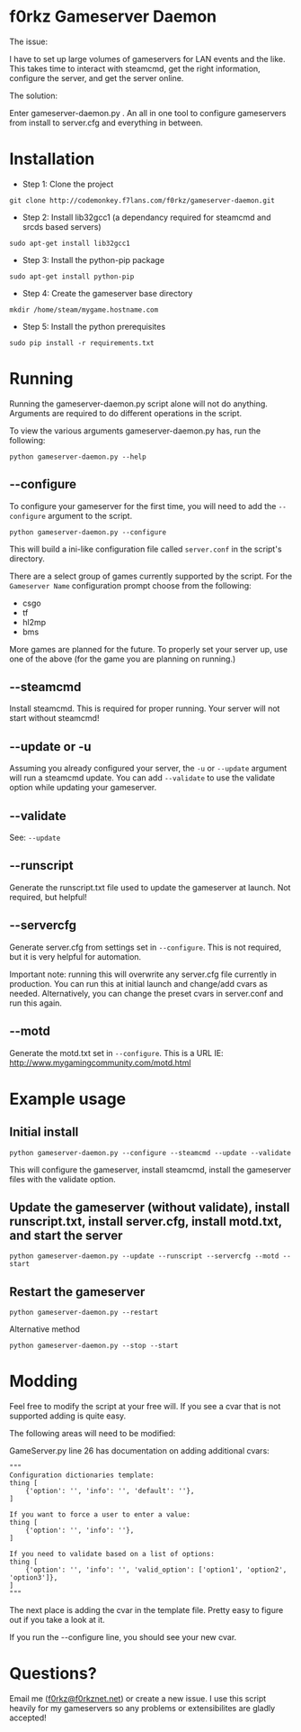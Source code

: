 # f0rkz Gameserver Daemon
The issue:

I have to set up large volumes of gameservers for LAN events and the like. This takes time
to interact with steamcmd, get the right information, configure the server, and get the server online.

The solution:

Enter gameserver-daemon.py . An all in one tool to configure gameservers from install to server.cfg and
everything in between.

# Installation
- Step 1: Clone the project

`git clone http://codemonkey.f7lans.com/f0rkz/gameserver-daemon.git`

- Step 2: Install lib32gcc1 (a dependancy required for steamcmd and srcds based servers)

`sudo apt-get install lib32gcc1`

- Step 3: Install the python-pip package

`sudo apt-get install python-pip`

- Step 4: Create the gameserver base directory

`mkdir /home/steam/mygame.hostname.com`

- Step 5: Install the python prerequisites

`sudo pip install -r requirements.txt`

# Running
Running the gameserver-daemon.py script alone will not do anything. Arguments are required to do different
operations in the script.

To view the various arguments gameserver-daemon.py has, run the following:

`python gameserver-daemon.py --help`

## --configure
To configure your gameserver for the first time, you will need to add the `--configure` argument to the script.

`python gameserver-daemon.py --configure`

This will build a ini-like configuration file called `server.conf` in the script's directory.

There are a select group of games currently supported by the script. For the `Gameserver Name` configuration prompt
choose from the following:

- csgo
- tf
- hl2mp
- bms

More games are planned for the future. To properly set your server up, use one of the above (for the game you are planning on running.)

## --steamcmd
Install steamcmd. This is required for proper running. Your server will not start without steamcmd!

## --update or -u
Assuming you already configured your server, the `-u` or `--update` argument will run a steamcmd update. You can add `--validate` to use the validate option while updating your gameserver.

## --validate
See: `--update`

## --runscript
Generate the runscript.txt file used to update the gameserver at launch. Not required, but helpful!

## --servercfg
Generate server.cfg from settings set in `--configure`. This is not required, but it is very helpful for automation.

Important note: running this will overwrite any server.cfg file currently in production. You can run this at initial launch and change/add cvars as needed. Alternatively, you can change the preset cvars in server.conf and run this again.

## --motd
Generate the motd.txt set in `--configure`. This is a URL IE: http://www.mygamingcommunity.com/motd.html

# Example usage
## Initial install

`python gameserver-daemon.py --configure --steamcmd --update --validate`

This will configure the gameserver, install steamcmd, install the gameserver files with the validate option.

## Update the gameserver (without validate), install runscript.txt, install server.cfg, install motd.txt, and start the server

`python gameserver-daemon.py --update --runscript --servercfg --motd --start`

## Restart the gameserver

`python gameserver-daemon.py --restart`

Alternative method

`python gameserver-daemon.py --stop --start`

# Modding

Feel free to modify the script at your free will. If you see a cvar that is not supported adding is quite easy.

The following areas will need to be modified:

GameServer.py line 26 has documentation on adding additional cvars:

    """
    Configuration dictionaries template:
    thing [
        {'option': '', 'info': '', 'default': ''},
    ]

    If you want to force a user to enter a value:
    thing [
        {'option': '', 'info': ''},
    ]

    If you need to validate based on a list of options:
    thing [
        {'option': '', 'info': '', 'valid_option': ['option1', 'option2', 'option3']},
    ]
    """

The next place is adding the cvar in the template file. Pretty easy to figure out if you take a look at it.

If you run the --configure line, you should see your new cvar.

# Questions?

Email me (f0rkz@f0rkznet.net) or create a new issue. I use this script heavily for my gameservers so any problems or extensibilites are gladly accepted!

